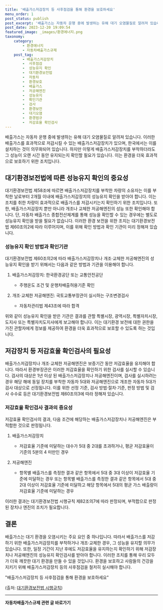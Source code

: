 ```yaml
---
title: '배출가스저감장치 등 사후점검을 통해 환경을 보호하세요'
menu_order: 1
post_status: publish
post_excerpt: '배출가스는 자동차 운행 중에 발생하는 유해 대기 오염물질로 알려져 있습니다. 이러한 배출가스를 효과적으로 저감시킬 수 있는 배출가스저감장치가 있으며, 한국에서는 이를 설치하는 것이 의무화되어 있습니다. 하지만 이렇게 배출가스저감장치를 부착하더라도 그 성능이 오랜 시간 동안 유지되는지 확인할 필요가 있습니다. 이는 환경을 더욱 효과적으로 보호하기 위한 조치입니다.'
post_date: 2023-12-20 19:09:54
featured_image: _images/환경에너지.png
taxonomy:
    category:
        - 환경에너지
        - 자동차배출가스규제
    post_tag:
        - 배출가스저감장치
        -  사후점검
        -  성능유지 확인
        -  대기환경보전법
        -  자동차
        -  환경보호
        -  배출가스
        -  저공해엔진
        -  성능유지
        -  확인기관
        -  검사
        -  환경보전
        -  대기오염
        -  환경법규
        -  저감효율 확인검사
---
```



배출가스는 자동차 운행 중에 발생하는 유해 대기 오염물질로 알려져 있습니다. 이러한 배출가스를 효과적으로 저감시킬 수 있는 배출가스저감장치가 있으며, 한국에서는 이를 설치하는 것이 의무화되어 있습니다. 하지만 이렇게 배출가스저감장치를 부착하더라도 그 성능이 오랜 시간 동안 유지되는지 확인할 필요가 있습니다. 이는 환경을 더욱 효과적으로 보호하기 위한 조치입니다.

## 대기환경보전법에 따른 성능유지 확인의 중요성

대기환경보전법 제58조에 따르면 배출가스저감장치를 부착한 차량의 소유자는 이를 부착한 날로부터 2개월 이내에 배출가스저감장치의 성능유지 확인을 받아야 합니다. 이는 조치를 취한 차량이 효과적으로 배출가스를 저감시키는지 확인하기 위한 조치입니다. 또한, 배출가스저감장치 뿐만 아니라 개조나 교체한 저공해엔진의 성능 또한 확인해야 합니다. 단, 자동차 배출가스 종합전산체계를 통해 성능을 확인할 수 있는 경우에는 별도로 성능유지 확인을 받을 필요가 없습니다. 이러한 환경 보전을 위한 조치는 대기환경보전법 제60조의2에 따라 이루어지며, 이를 위해 확인 방법과 확인 기관이 미리 정해져 있습니다.

### 성능유지 확인 방법과 확인기관

대기환경보전법 제60조의2에 따라 배출가스저감장치나 개조·교체한 저공해엔진의 성능유지 확인을 받기 위해서는 다음과 같은 방법과 기관을 이용해야 합니다.

1. 배출가스저감장치: 한국환경공단 또는 교통안전공단
   - 주행온도 조건 및 운행차배출허용기준 확인

2. 개조·교체한 저공해엔진: 국토교통부장관이 실시하는 구조변경검사
   - 자동차관리법 제43조에 따라 합격

위와 같이 성능유지 확인을 받은 기관은 결과를 관할 특별시장, 광역시장, 특별자치시장, 도지사 또는 특별자치도지사에게 보고해야 합니다. 이는 대기환경 보전에 대한 권한을 가진 관할자에게 정보를 제공하여 환경을 더욱 효과적으로 보호할 수 있도록 하는 것입니다.

## 저감장치 등 저감효율 확인검사의 필요성

배출가스저감장치나 개조·교체한 저공해엔진은 보증기간 동안 저감효율을 유지해야 합니다. 따라서 환경부장관은 이러한 저감효율을 확인하기 위한 검사를 실시할 수 있습니다. 검사의 대상은 1년 이상 된 배출가스저감장치나 저공해엔진이며, 검사를 실시하려는 경우 해당 해에 동일 장치를 부착한 자동차 5대와 저공해엔진으로 개조한 자동차 5대가 검사 대상으로 선정됩니다. 이를 위한 선정 기준, 검사 방법·절차·기준, 판정 방법 및 검사 수수료 등은 대기환경보전법 제60조의3에 따라 정해져 있습니다.

### 저감효율 확인검사 결과의 중요성

저감효율 확인검사의 결과, 다음 조건에 해당하는 배출가스저감장치나 저공해엔진은 부적합한 것으로 판정됩니다.

1. 배출가스저감장치
   - 저감효율 기준에 미달하는 대수가 5대 중 2대를 초과하거나, 평균 저감효율이 기준의 5분의 4 미만인 경우

2. 저공해엔진
   - 항목별 배출가스를 측정한 결과 같은 항목에서 5대 중 3대 이상이 저감효율 기준에 미달하는 경우 또는 항목별 배출가스를 측정한 결과 같은 항목에서 5대 중 2대 이상이 저감효율 기준에 미달하고 해당 항목에서 5대의 평균 가스 배출량이 저감효율 기준에 미달하는 경우

이러한 결과는 대기환경보전법 시행규칙 제82조의7에 따라 판정되며, 부적합으로 판정된 장치나 엔진의 조치가 필요합니다.

## 결론

배출가스는 대기 환경을 오염시키는 주요 요인 중 하나입니다. 따라서 배출가스를 저감하기 위한 배출가스저감장치를 부착하거나 개조·교체한 경우, 그 성능을 유지할 의무가 있습니다. 또한, 일정 기간이 지난 후에도 저감효율을 유지하는지 확인하기 위해 저감장치나 저공해엔진의 성능유지 확인검사를 받아야 합니다. 이러한 조치를 통해 우리 모두가 더욱 깨끗한 대기 환경을 만들 수 있을 것입니다. 환경을 보호하고 사람들의 건강을 지키기 위해 배출가스저감장치 등의 사후점검을 철저히 실시해야 합니다.

"배출가스저감장치 등 사후점검을 통해 환경을 보호하세요"

(출처: [대기환경보전법 시행규칙](https://elaw.klri.re.kr/kor_service/lawView.do?lang=ENG&hseq=38940&nowPageNo=1&query=%EB%8C%80%EA%B8%B0%ED%99%98%EA%B2%BD%EB%B3%B4%EC%A0%84%EB%B2%95))
<!-- wp:separator -->
<hr class="wp-block-separator has-alpha-channel-opacity"/>
<!-- /wp:separator -->

<!-- wp:group {"backgroundColor":"base","layout":{"type":"constrained"}} -->
<div class="wp-block-group has-base-background-color has-background"><!-- wp:paragraph {"align":"center","fontSize":"medium"} -->
<p class="has-text-align-center has-large-font-size"><strong>자동차배출가스규제 관련 글 바로가기</strong></p>
<!-- /wp:paragraph -->


<!-- wp:latest-posts
{"categories":[{"id":35855,"count":19,"description":"","link":"https://uknowlaw.com/category/%ec%9e%90%eb%8f%99%ec%b0%a8%eb%b0%b0%ec%b6%9c%ea%b0%80%ec%8a%a4%ea%b7%9c%ec%a0%9c/","name":"자동차배출가스규제","slug":"자동차배출가스규제","taxonomy":"category","parent":0,"meta":[],"_links":{"self":[{"href":"https://uknowlaw.com/wp-json/wp/v2/categories/35855"}],"collection":[{"href":"https://uknowlaw.com/wp-json/wp/v2/categories"}],"about":[{"href":"https://uknowlaw.com/wp-json/wp/v2/taxonomies/category"}],"wp:post_type":[{"href":"https://uknowlaw.com/wp-json/wp/v2/posts?categories=35855"}],"curies":[{"name":"wp","href":"https://api.w.org/{rel}","templated":true}]}}],"postsToShow":100,"excerptLength":28,"postLayout":"grid","columns":2,"featuredImageAlign":"left","featuredImageSizeSlug":"large","fontSize":"small"} /--></div>
<!-- /wp:group -->